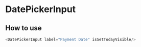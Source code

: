 # DatePickerInput

## How to use

```javascript
<DatePickerInput label="Payment Date" isSetTodayVisible/>
```
